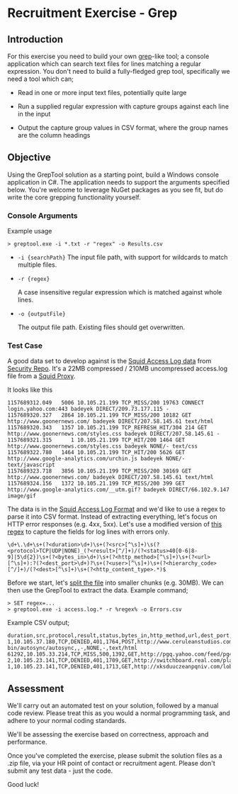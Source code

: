 # Recruitment Exercise - Grep

## Introduction

For this exercise you need to build your own [grep](https://en.wikipedia.org/wiki/Grep)-like tool; a console application which can search text files for lines matching a regular expression. You don't need to build a fully-fledged grep tool, specifically we need a tool which can;

- Read in one or more input text files, potentially quite large

- Run a supplied regular expression with capture groups against each line in the input

- Output the capture group values in CSV format, where the group names are the column headings


## Objective

Using the GrepTool solution as a starting point, build a Windows console application in C#. The application needs to support the arguments specified below. You're welcome to leverage NuGet packages as you see fit, but do write the core grepping functionality yourself.

### Console Arguments

Example usage

```
> greptool.exe -i *.txt -r "regex" -o Results.csv
```

- `-i {searchPath}`
  The input file path, with support for wildcards to match multiple files.

- `-r {regex}`

  A case insensitive regular expression which is matched against whole lines.

- `-o {outputFile}`

  The output file path. Existing files should get overwritten.


### Test Case

A good data set to develop against is the [Squid Access Log data](http://www.secrepo.com/squid/access.log.gz) from [Security Repo](http://www.secrepo.com/). It's a 22MB compressed / 210MB uncompressed access.log file from a [Squid Proxy](http://www.squid-cache.org/).

It looks like this

```
1157689312.049   5006 10.105.21.199 TCP_MISS/200 19763 CONNECT login.yahoo.com:443 badeyek DIRECT/209.73.177.115 -
1157689320.327   2864 10.105.21.199 TCP_MISS/200 10182 GET http://www.goonernews.com/ badeyek DIRECT/207.58.145.61 text/html
1157689320.343   1357 10.105.21.199 TCP_REFRESH_HIT/304 214 GET http://www.goonernews.com/styles.css badeyek DIRECT/207.58.145.61 -
1157689321.315      1 10.105.21.199 TCP_HIT/200 1464 GET http://www.goonernews.com/styles.css badeyek NONE/- text/css
1157689322.780   1464 10.105.21.199 TCP_HIT/200 5626 GET http://www.google-analytics.com/urchin.js badeyek NONE/- text/javascript
1157689323.718   3856 10.105.21.199 TCP_MISS/200 30169 GET http://www.goonernews.com/ badeyek DIRECT/207.58.145.61 text/html
1157689324.156   1372 10.105.21.199 TCP_MISS/200 399 GET http://www.google-analytics.com/__utm.gif? badeyek DIRECT/66.102.9.147 image/gif
```

The data is in the [Squid Access Log Format](http://wiki.squid-cache.org/Features/LogFormat) and we'd like to use a regex to parse it into CSV format. Instead of extracting everything, let's focus on HTTP error responses (e.g. 4xx, 5xx). Let's use a modified version of [this regex](https://gist.github.com/k4otix/8326824a0f90287bbe407ce8182359f0) to capture the fields for log lines with errors only.

```
\d+\.\d+\s+(?<duration>\d+)\s+(?<src>[^\s]+)\s(?<protocol>TCP|UDP|NONE)_(?<result>[^/]+)/(?<status>40[0-6|8-9]|5\d{2})\s+(?<bytes_in>\d+)\s+(?<http_method>[^\s]+)\s+(?<url>[^\s]+):?(?<dest_port>\d+)?\s+(?<user>[^\s]+)\s+(?<hierarchy_code>[^/]+)/(?<dest>[^\s]+)\s+(?<http_content_type>.*)$
```


Before we start, let's [split the file](http://www.filesplitter.org/) into smaller chunks (e.g. 30MB). We can then use the GrepTool to extract the data. Example command;

```
> SET regex=...
> greptool.exe -i access.log.* -r %regex% -o Errors.csv
```

Example CSV output;

```
duration,src,protocol,result,status,bytes_in,http_method,url,dest_port,user,hierarchy_code,dest,http_content_type
1,10.105.37.180,TCP,DENIED,401,1764,POST,http://www.ceruleanstudios.com/cgi-bin/autosync/autosync,,-,NONE,-,text/html
61292,10.105.33.214,TCP,MISS,500,1392,GET,http://pgq.yahoo.com/feed/pg4?,,adeolaegbedokun,DIRECT,66.163.175.128,text/html
2,10.105.23.141,TCP,DENIED,401,1709,GET,http://switchboard.real.com/player/?,,-,NONE,-,text/html
1,10.105.23.141,TCP,DENIED,401,1713,GET,http://xksduuczeanpqniv.com/lobster.jpg,,-,NONE,-,text/html
```

## Assessment

We'll carry out an automated test on your solution, followed by a manual code review. Please treat this as you would a normal programming task, and adhere to your normal coding standards.

We'll be assessing the exercise based on correctness, approach and performance.


Once you've completed the exercise, please submit the solution files as a .zip file, via your HR point of contact or recruitment agent. Please don't submit any test data - just the code.

Good luck!
